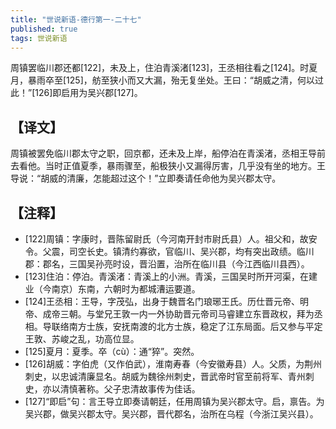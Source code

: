 ```yaml
---
title: "世说新语-德行第一-二十七"
published: true
tags: 世说新语
---
```


周镇罢临川郡还都[122]，未及上，住泊青溪渚[123]，王丞相往看之[124]。时夏月，暴雨卒至[125]，舫至狭小而又大漏，殆无复坐处。王曰：“胡威之清，何以过此！”[126]即启用为吴兴郡[127]。

## 【译文】

周镇被罢免临川郡太守之职，回京都，还未及上岸，船停泊在青溪渚，丞相王导前去看他。当时正值夏季，暴雨骤至，船极狭小又漏得厉害，几乎没有坐的地方。王导说：“胡威的清廉，怎能超过这个！”立即奏请任命他为吴兴郡太守。

## 【注释】

- [122]周镇：字康时，晋陈留尉氏（今河南开封市尉氏县）人。祖父和，故安令。父震，司空长史。镇清约寡欲，官临川、吴兴郡，均有突出政绩。临川郡：郡名，三国吴孙亮时设，晋沿置，治所在临川县（今江西临川县西）。
- [123]住泊：停泊。青溪渚：青溪上的小洲。青溪，三国吴时所开河渠，在建业（今南京）东南，六朝时为都城漕运要道。
- [124]王丞相：王导，字茂弘，出身于魏晋名门琅琊王氏。历仕晋元帝、明帝、成帝三朝。与堂兄王敦一内一外协助晋元帝司马睿建立东晋政权，拜为丞相。导联络南方士族，安抚南渡的北方士族，稳定了江东局面。后又参与平定王敦、苏峻之乱，功高位显。
- [125]夏月：夏季。卒（cù）：通“猝”。突然。
- [126]胡威：字伯虎（又作伯武），淮南寿春（今安徽寿县）人。父质，为荆州刺史，以忠诚清廉显名。胡威为魏徐州刺史，晋武帝时官至前将军、青州刺史，亦以清慎著称。父子忠清故事传为佳话。
- [127]“即启”句：言王导立即奏请朝廷，任用周镇为吴兴郡太守。启，禀告。为吴兴郡，做吴兴郡太守。吴兴郡，晋代郡名，治所在乌程（今浙江吴兴县）。